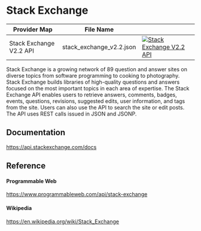 # Stack Exchange

| Provider Map            | File Name                |                                                                                                                                                                                                                                                             |
|-------------------------|--------------------------|-------------------------------------------------------------------------------------------------------------------------------------------------------------------------------------------------------------------------------------------------------------|
| Stack Exchange V2.2 API | stack_exchange_v2.2.json | [![Stack Exchange V2.2 API](https://d233zlhvpze22y.cloudfront.net/github/bitscoopaddbuttonxsmall.png)](https://bitscoop.com/maps/create?source=https://raw.githubusercontent.com/bitscooplabs/provider-maps/master/stack_exchange/stack_exchange_v2.2.json) |

Stack Exchange is a growing network of 89 question and answer sites on diverse topics from software programming to cooking to photography. Stack Exchange builds libraries of high-quality questions and answers focused on the most important topics in each area of expertise. The Stack Exchange API enables users to retrieve answers, comments, badges, events, questions, revisions, suggested edits, user information, and tags from the site. Users can also use the API to search the site or edit posts. The API uses REST calls issued in JSON and JSONP.

## Documentation
https://api.stackexchange.com/docs

## Reference

#### Programmable Web
https://www.programmableweb.com/api/stack-exchange

#### Wikipedia
https://en.wikipedia.org/wiki/Stack_Exchange
